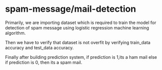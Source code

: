 # spam-message/mail-detection
Primarily, we are importing dataset which is required to train the model for detection of spam message using logistic regression machine learning algorithm.

Then we have to verify that dataset is not overfit by verifying train_data accuracy and test_data accuracy.

Finally after building prediction system, if prediction is 1,its a ham mail else if prediction is 0, then its a spam mail.
